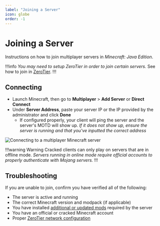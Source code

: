 ```yaml
---
label: "Joining a Server"
icon: globe
order: -1
---
```


# Joining a Server

Instructions on how to join multiplayer servers in *Minecraft: Java Edition*.

!!!info
*You may need to setup ZeroTier in order to join certain servers.* See how to join in [ZeroTier](/other/zerotier.md).
!!!

## Connecting

- Launch Minecraft, then go to **Multiplayer** > **Add Server** or **Direct Connect**
- Under **Server Address**, paste your server IP or the IP provided by the administrator and click **Done**
  - If configured properly, your client will ping the server and the server's MOTD will show up. *If it does not show up, ensure the server is running and that you've inputted the correct address*

![Connecting to a multiplayer Minecraft server](/static/minecraft/joining/connecting.gif)

!!!warning Warning
Cracked clients can only play on servers that are in offline mode. *Servers running in online mode require official accounts to properly authenticate with Mojang servers.*
!!!

## Troubleshooting

If you are unable to join, confirm you have verified all of the following:

- The server is active and running
- The correct Minecraft version and modpack (if applicable)
- You have installed [additional or updated mods](/minecraft/curseforge.md#downloading-extra-mods) required by the server
- You have an official or cracked Minecraft account
- Proper [ZeroTier network configuration](/other/zerotier.md)
